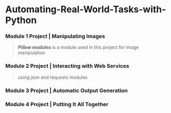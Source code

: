 # Automating-Real-World-Tasks-with-Python
### Module 1 Project | Manipulating Images
> ***Pillow modules*** is a module used in this project for image manipulation
### Module 2 Project | Interacting with Web Services
> using json and requests modules
### Module 3 Project | Automatic Output Generation
>
### Module 4 Project | Putting It All Together
>
